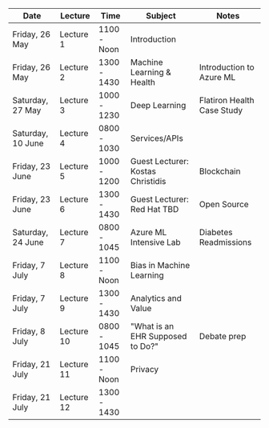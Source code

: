 Date | Lecture | Time | Subject | Notes
---- | ------- | ---- | ------- | -----
Friday, 26 May | Lecture 1 | 1100 - Noon | Introduction
Friday, 26 May | Lecture 2 | 1300 - 1430 | Machine Learning & Health | Introduction to Azure ML
Saturday, 27 May | Lecture 3 | 1000 - 1230 | Deep Learning | Flatiron Health Case Study
Saturday, 10 June | Lecture 4 |0800 - 1030 | Services/APIs | 
Friday, 23 June | Lecture 5 | 1000 - 1200 | Guest Lecturer: Kostas Christidis | Blockchain
Friday, 23 June | Lecture 6 | 1300 - 1430 | Guest Lecturer: Red Hat TBD | Open Source
Saturday, 24 June | Lecture 7 | 0800 - 1045 | Azure ML Intensive Lab | Diabetes Readmissions
Friday, 7 July | Lecture 8 | 1100 - Noon | Bias in Machine Learning
Friday, 7 July | Lecture 9 | 1300 - 1430 | Analytics and Value
Friday, 8 July | Lecture 10 | 0800 - 1045 | "What is an EHR Supposed to Do?" | Debate prep
Friday, 21 July | Lecture 11 | 1100 - Noon | Privacy
Friday, 21 July | Lecture 12 | 1300 - 1430 | 
